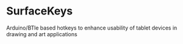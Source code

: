 # SurfaceKeys
Arduino/BTle based hotkeys to enhance usability of tablet devices in drawing and art applications
